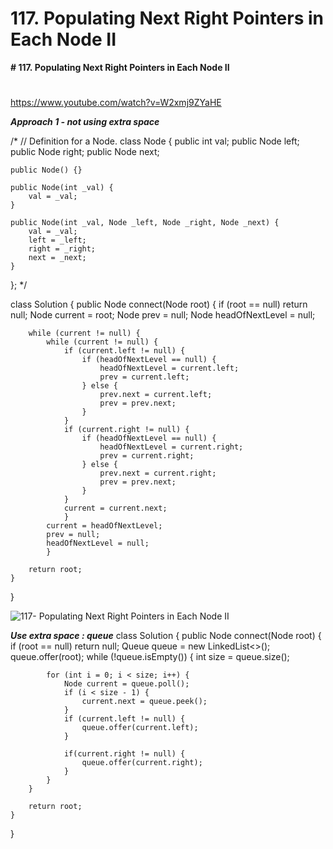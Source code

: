 # 117. Populating Next Right Pointers in Each Node II

**# 117. Populating Next Right Pointers in Each Node II**
# 

https://www.youtube.com/watch?v=W2xmj9ZYaHE

**_Approach 1 - not using extra space_**

/*
// Definition for a Node.
class Node {
    public int val;
    public Node left;
    public Node right;
    public Node next;

    public Node() {}
    
    public Node(int _val) {
        val = _val;
    }

    public Node(int _val, Node _left, Node _right, Node _next) {
        val = _val;
        left = _left;
        right = _right;
        next = _next;
    }
};
*/

class Solution {
    public Node connect(Node root) {
        if (root == null) return null;
        Node current = root;
        Node prev = null;
        Node headOfNextLevel = null;
        
        while (current != null) {
            while (current != null) {
                if (current.left != null) {
                    if (headOfNextLevel == null) {
                        headOfNextLevel = current.left;
                        prev = current.left;
                    } else {
                        prev.next = current.left;
                        prev = prev.next;
                    } 
                }
                if (current.right != null) {
                    if (headOfNextLevel == null) {
                        headOfNextLevel = current.right;
                        prev = current.right;
                    } else {
                        prev.next = current.right;
                        prev = prev.next;
                    }
                }
                current = current.next;
                }
            current = headOfNextLevel;
            prev = null;
            headOfNextLevel = null; 
            }            
            
        return root; 
    }
}

![117- Populating Next Right Pointers in Each Node II](images/117- Populating%20Next%20Right%20Pointers%20in%20Each%20Node%20II.png)

**_Use extra space : queue_**
class Solution {
    public Node connect(Node root) {
        if (root == null) return null;
        Queue<Node> queue = new LinkedList<>();
        queue.offer(root);
        while (!queue.isEmpty()) {
            int size = queue.size();
            
            for (int i = 0; i < size; i++) {
                Node current = queue.poll(); 
                if (i < size - 1) {
                    current.next = queue.peek();
                }
                if (current.left != null) {
                    queue.offer(current.left);
                }
                
                if(current.right != null) {
                    queue.offer(current.right);
                }
            }
        }
        
        return root;
    }
}
